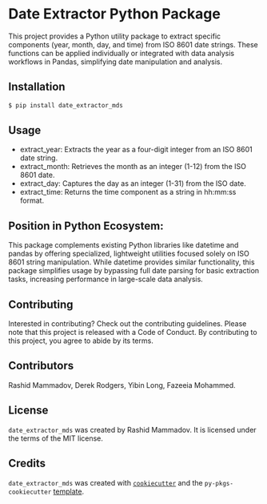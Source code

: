 # Date Extractor Python Package

This project provides a Python utility package to extract specific components (year, month, day, and time) from ISO 8601 date strings. These functions can be applied individually or integrated with data analysis workflows in Pandas, simplifying date manipulation and analysis.

## Installation

```bash
$ pip install date_extractor_mds
```
## Usage

- extract_year: Extracts the year as a four-digit integer from an ISO 8601 date string.
- extract_month: Retrieves the month as an integer (1-12) from the ISO 8601 date.
- extract_day: Captures the day as an integer (1-31) from the ISO date.
- extract_time: Returns the time component as a string in hh:mm:ss format.

## Position in Python Ecosystem:

This package complements existing Python libraries like datetime and pandas by offering specialized, lightweight utilities focused solely on ISO 8601 string manipulation. While datetime provides similar functionality, this package simplifies usage by bypassing full date parsing for basic extraction tasks, increasing performance in large-scale data analysis.

## Contributing

Interested in contributing? Check out the contributing guidelines. Please note that this project is released with a Code of Conduct. By contributing to this project, you agree to abide by its terms.

## Contributors

Rashid Mammadov, Derek Rodgers, Yibin Long, Fazeeia Mohammed.

## License

`date_extractor_mds` was created by Rashid Mammadov. It is licensed under the terms of the MIT license.

## Credits

`date_extractor_mds` was created with [`cookiecutter`](https://cookiecutter.readthedocs.io/en/latest/) and the `py-pkgs-cookiecutter` [template](https://github.com/py-pkgs/py-pkgs-cookiecutter).
